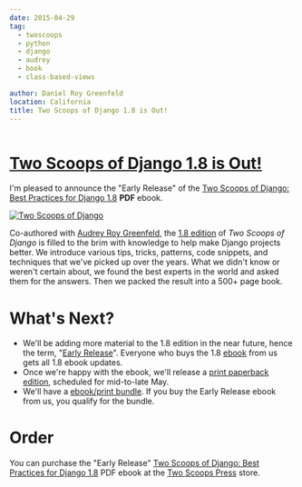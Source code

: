```yaml
---
date: 2015-04-29
tag:
  - twoscoops
  - python
  - django
  - audrey
  - book
  - class-based-views

author: Daniel Roy Greenfeld
location: California
title: Two Scoops of Django 1.8 is Out!
---
```


<div class="twelve wide column">
  <h1 class="ui block header">
    <div class="content">
      <a href="/two-scoops-of-django-1-8 "
        >Two Scoops of Django 1.8 is Out!</a
      >
    </div>
  </h1>
  <p>
    I'm pleased to announce the "Early Release" of the
    <a
      href="http://twoscoopspress.com/products/two-scoops-of-django-1-8"
      target="_blank"
      >Two Scoops of Django: Best Practices for Django 1.8</a
    >
    <strong>PDF</strong> ebook.
  </p>
  <p>
    <a
      href="http://twoscoopspress.org/products/two-scoops-of-django-1-8"
      target="_blank"
      ><img
        alt="Two Scoops of Django"
        src="https://twoscoops.smugmug.com/Two-Scoops-Press-Media-Kit/i-HZqTR3Z/0/S/two-scoops-1.8-ebook-S.jpg"
    /></a>
  </p>
  <p>
    Co-authored with
    <a href="https://twitter.com/audreyr" target="_blank"
      >Audrey Roy Greenfeld</a
    >, the
    <a
      href="http://twoscoopspress.com/products/two-scoops-of-django-1-8"
      target="_blank"
      >1.8 edition</a
    >
    of <em>Two Scoops of Django</em> is filled to the brim with knowledge to
    help make Django projects better. We introduce various tips, tricks,
    patterns, code snippets, and techniques that we've picked up over the years.
    What we didn't know or weren't certain about, we found the best experts in
    the world and asked them for the answers. Then we packed the result into a
    500+ page book.
  </p>
  <h1 id="whats-next">What's Next?</h1>
  <ul>
    <li>
      We'll be adding more material to the 1.8 edition in the near future, hence
      the term, "<a
        href="http://twoscoopspress.com/pages/two-scoops-of-django-1-8-faq#what-does-early-release-mean"
        target="_blank"
        >Early Release</a
      >". Everyone who buys the 1.8
      <a
        href="http://twoscoopspress.com/products/two-scoops-of-django-1-8"
        target="_blank"
        >ebook</a
      >
      from us gets all 1.8 ebook updates.
    </li>
    <li>
      Once we're happy with the ebook, we'll release a
      <a
        href="http://twoscoopspress.com/pages/two-scoops-of-django-1-8-faq#what-formats"
        target="_blank"
        >print paperback edition</a
      >, scheduled for mid-to-late May.
    </li>
    <li>
      We'll have a
      <a
        href="http://twoscoopspress.com/pages/two-scoops-of-django-1-8-faq#will-there-be-a-bundle"
        target="_blank"
        >ebook/print bundle</a
      >. If you buy the Early Release ebook from us, you qualify for the bundle.
    </li>
  </ul>
  <h1 id="order">Order</h1>
  <p>
    You can purchase the "Early Release"
    <a
      href="http://twoscoopspress.com/products/two-scoops-of-django-1-8"
      target="_blank"
      >Two Scoops of Django: Best Practices for Django 1.8</a
    >
    PDF ebook at the
    <a
      href="http://twoscoopspress.com/products/two-scoops-of-django-1-8"
      target="_blank"
      >Two Scoops Press</a
    >
    store.
  </p>
  </div>
